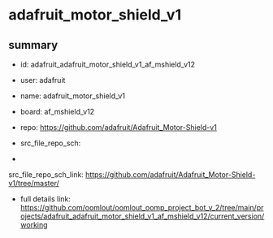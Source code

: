 # adafruit_motor_shield_v1
 
## summary 
* id: adafruit_adafruit_motor_shield_v1_af_mshield_v12
* user: adafruit
* name: adafruit_motor_shield_v1
* board: af_mshield_v12
* repo: https://github.com/adafruit/Adafruit_Motor-Shield-v1



* src_file_repo_sch: 
*
 src_file_repo_sch_link: https://github.com/adafruit/Adafruit_Motor-Shield-v1/tree/master/
* full details link: https://github.com/oomlout/oomlout_oomp_project_bot_v_2/tree/main/projects/adafruit_adafruit_motor_shield_v1_af_mshield_v12/current_version/working  






